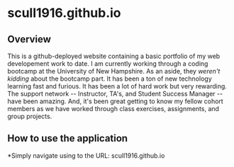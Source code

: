 # scull1916.github.io

## Overview
This is a github-deployed website containing a basic portfolio of my web developement work to date. I am currently working through a coding bootcamp at the University of New Hampshire. As an aside, they *weren't kidding* about the bootcamp part. It has been a ton of new technology learning fast and furious. It has been a lot of hard work but very rewarding. The support network -- Instructor, TA's, and Student Success Manager -- have been amazing. And, it's been great getting to know my fellow cohort members as we have worked through class exercises, assignments, and group projects.

## How to use the application
*Simply navigate using to the URL: scull1916.github.io


